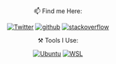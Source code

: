 <div align="center">

📫  Find me Here:

[![Twitter](https://img.shields.io/static/v1?style=flat-square&logo=twitter&label=&message=@TurboRocket&color=5b5b5b&labelColor=5b5b5b)](https://twitter.com/turborocket123)
  [![github](https://img.shields.io/static/v1?style=flat-square&logo=github&label=&message=@BC-Li&color=5b5b5b&labelColor=5b5b5b)](https://github.com/BC-Li)
[![stackoverflow](https://img.shields.io/static/v1?style=flat-square&logo=stackoverflow&label=&message=@TurboRocket&color=5b5b5b&labelColor=5b5b5b)](https://stackexchange.com/users/19072440/turborocket)

⚒️  Tools I Use:

[![Ubuntu](https://img.shields.io/static/v1?style=flat-square&logo=UBUNTU&label=&message=Ubuntu&color=5b5b5b&labelColor=5b5b5b)](https://ubuntu.com/)
[![WSL](https://img.shields.io/static/v1?style=flat-square&logo=powershell&label=&message=WSL&color=5b5b5b&labelColor=5b5b5b)](https://docs.microsoft.com/en-us/windows/wsl/)




